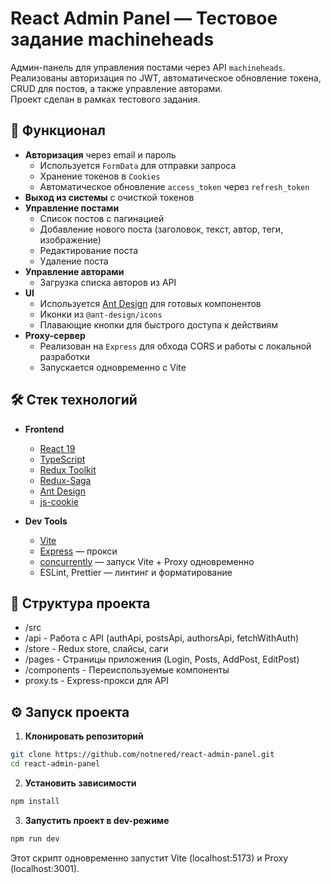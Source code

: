 # React Admin Panel — Тестовое задание machineheads

Админ-панель для управления постами через API `machineheads`.  
Реализованы авторизация по JWT, автоматическое обновление токена, CRUD для постов, а также управление авторами.  
Проект сделан в рамках тестового задания.

## 🚀 Функционал

- **Авторизация** через email и пароль
  - Используется `FormData` для отправки запроса
  - Хранение токенов в `Cookies`
  - Автоматическое обновление `access_token` через `refresh_token`
- **Выход из системы** с очисткой токенов
- **Управление постами**
  - Список постов с пагинацией
  - Добавление нового поста (заголовок, текст, автор, теги, изображение)
  - Редактирование поста
  - Удаление поста
- **Управление авторами**
  - Загрузка списка авторов из API
- **UI**
  - Используется [Ant Design](https://ant.design/) для готовых компонентов
  - Иконки из `@ant-design/icons`
  - Плавающие кнопки для быстрого доступа к действиям
- **Proxy-сервер**
  - Реализован на `Express` для обхода CORS и работы с локальной разработки
  - Запускается одновременно с Vite

## 🛠 Стек технологий

- **Frontend**
  - [React 19](https://react.dev/)
  - [TypeScript](https://www.typescriptlang.org/)
  - [Redux Toolkit](https://redux-toolkit.js.org/)
  - [Redux-Saga](https://redux-saga.js.org/)
  - [Ant Design](https://ant.design/)
  - [js-cookie](https://github.com/js-cookie/js-cookie)

- **Dev Tools**
  - [Vite](https://vitejs.dev/)
  - [Express](https://expressjs.com/) — прокси
  - [concurrently](https://www.npmjs.com/package/concurrently) — запуск Vite + Proxy одновременно
  - ESLint, Prettier — линтинг и форматирование

## 📂 Структура проекта

- /src
- /api - Работа с API (authApi, postsApi, authorsApi, fetchWithAuth)
- /store - Redux store, слайсы, саги
- /pages - Страницы приложения (Login, Posts, AddPost, EditPost)
- /components - Переиспользуемые компоненты
- proxy.ts - Express-прокси для API

## ⚙️ Запуск проекта

1. **Клонировать репозиторий**
```bash
git clone https://github.com/notnered/react-admin-panel.git
cd react-admin-panel
```

2. **Установить зависимости**
```bash
npm install
```

3. **Запустить проект в dev-режиме**
```bash
npm run dev
```

Этот скрипт одновременно запустит Vite (localhost:5173) и Proxy (localhost:3001).